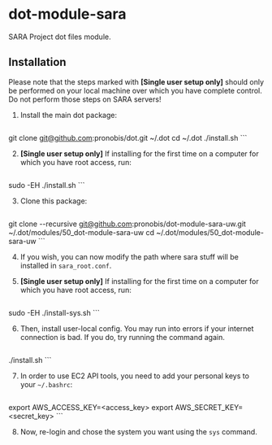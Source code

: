# dot-module-sara
SARA Project dot files module.

## Installation

Please note that the steps marked with **[Single user setup only]** should only be performed on your local machine over which you have complete control. Do not perform those steps on SARA servers!

1. Install the main dot package:
    ```
git clone git@github.com:pronobis/dot.git ~/.dot
cd ~/.dot
./install.sh
    ```

2. **[Single user setup only]** If installing for the first time on a computer for which you have root access, run:
    ```
sudo -EH ./install.sh
    ```

3. Clone this package:
   ```
git clone --recursive git@github.com:pronobis/dot-module-sara-uw.git ~/.dot/modules/50_dot-module-sara-uw
cd ~/.dot/modules/50_dot-module-sara-uw
    ```

4. If you wish, you can now modify the path where sara stuff will be installed in `sara_root.conf`.

5. **[Single user setup only]** If installing for the first time on a computer for which you have root access, run:
    ```
sudo -EH ./install-sys.sh
    ```

6. Then, install user-local config. You may run into errors if your internet connection is bad. If you do, try running the command again.
    ```
./install.sh
    ```

7. In order to use EC2 API tools, you need to add your personal keys to your `~/.bashrc`:
    ```
export AWS_ACCESS_KEY=<access_key>
export AWS_SECRET_KEY=<secret_key>
    ```

8. Now, re-login and chose the system you want using the `sys` command.
